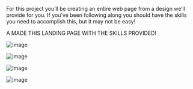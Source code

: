 For this project you’ll be creating an entire web page from a design we’ll provide for you. If you’ve been following along you should have the skills you need to accomplish this, but it may not be easy!

A MADE THIS LANDING PAGE WITH THE SKILLS PROVIDED!

![image](https://user-images.githubusercontent.com/115179685/197927159-469b6a07-6c2c-4425-9585-fed3b1e90eef.png)

![image](https://user-images.githubusercontent.com/115179685/197927248-01ef7686-907d-41ed-bacf-0ba78f65c14e.png)

![image](https://user-images.githubusercontent.com/115179685/197927347-b8bbfdc3-9631-4dc3-adbd-4fe499fe9dbd.png)

![image](https://user-images.githubusercontent.com/115179685/197927402-ba896e34-4a52-4c4b-89be-5516a9691e6e.png)



